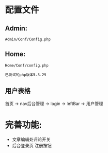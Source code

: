 # 配置文件
## Admin: 
    Admin/Conf/Config.php
## Home:
    Home/Conf/config.php
   
`已测试的php版本5.3.29`

## 用户表格

首页 -> nav后台管理 -> login -> leftBar -> 用户管理



# 完善功能:

- 文章编辑处评论开关
- 后台登录页 注册按钮